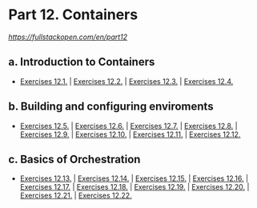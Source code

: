 # Part 12. Containers

_https://fullstackopen.com/en/part12_

## a. Introduction to Containers

- [Exercises 12.1.](https://github.com/patchamama/fullstackopen-part12-Containers/commit/dad4bdbb9ccfbd8b101de6a05dd8b07a9b55b08e) | [Exercises 12.2.](https://github.com/patchamama/fullstackopen-part12-Containers/commit/7458b84f0eb9939d0cbdd6905415d7cb82f9bdd8) | [Exercises 12.3.](https://github.com/patchamama/fullstackopen-part12-Containers/commit/44f5502587a1e427ca34d37e66eabf55bc6ff0f9) | [Exercises 12.4.](https://github.com/patchamama/fullstackopen-part12-Containers/commit/45135ac26e3882ae91295fdece3ac1717557409f)

## b. Building and configuring enviroments

- [Exercises 12.5.](https://github.com/patchamama/fullstackopen-part12-Containers/commit/66b2409602f67154075f8049c9836fff84d775db) | [Exercises 12.6.](https://github.com/patchamama/fullstackopen-part12-Containers/commit/a98efb0b1cd0857e102bd927b8f9d3e260279a5f) | [Exercises 12.7.]() | [Exercises 12.8.]() | [Exercises 12.9.]() | [Exercises 12.10.]() | [Exercises 12.11.]() | [Exercises 12.12.]()

## c. Basics of Orchestration

- [Exercises 12.13.]() | [Exercises 12.14.]() | [Exercises 12.15.]() | [Exercises 12.16.]() | [Exercises 12.17.]() | [Exercises 12.18.]() | [Exercises 12.19.]() | [Exercises 12.20.]() | [Exercises 12.21.]() | [Exercises 12.22.]()
